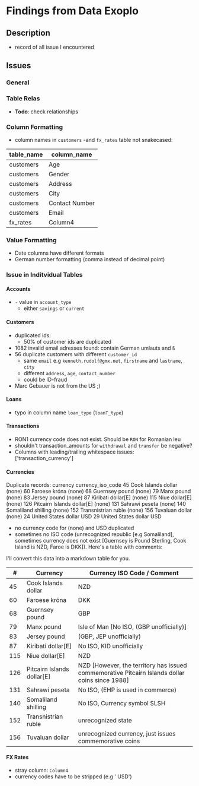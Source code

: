 # Findings from Data Exoplo

## Description

- record of all issue I encountered

## Issues
### General

### Table Relas

- __Todo__: check relationships

### Column Formatting

- column names in `customers` -and `fx_rates` table not snakecased:

| table_name | column_name    |
|------------|----------------|
| customers  | Age            |
| customers  | Gender         |
| customers  | Address        |
| customers  | City           |
| customers  | Contact Number |
| customers  | Email          |
| fx_rates   | Column4        |

### Value Formatting

- Date columns have different formats
- German number formatting (comma instead of decimal point)

### Issue in Inditvidual Tables

#### Accounts

- `-` value in `account_type`
    - either `savings` or `current`

#### Customers

- duplicated ids:
    - 50% of customer ids are duplicated
- 1082 invalid email adresses found: contain German umlauts and `ß`
- 56 duplicate customers with different `customer_id`
    - same `email` e.g `kenneth.rudolf@gmx.net`, `firstname` and `lastname`, `city`
    - different `address`, `age`, `contact_number`
    - could be ID-fraud
- Marc Gebauer is not from the US ;)

#### Loans

- typo in column name `loan_type` (`loanT_type`)


#### Transactions

- RON1 currency code does not exist. Should be `RON` for Romanian leu
- shouldn't transaction_amounts for `withdrawal` and `transfer` be negative?
- Columns with leading/trailing whitespace issues: ['transaction_currency']


#### Currencies

Duplicate records:
                       currency currency_iso_code
45          Cook Islands dollar            (none)
60                Faroese króna            (none)
68               Guernsey pound            (none)
79                   Manx pound            (none)
83                 Jersey pound            (none)
87           Kiribati dollar[E]            (none)
115              Niue dollar[E]            (none)
126  Pitcairn Islands dollar[E]            (none)
131              Sahrawi peseta            (none)
140         Somaliland shilling            (none)
152         Transnistrian ruble            (none)
156             Tuvaluan dollar            (none)
24         United States dollar               USD
29         United States dollar               USD

- no currency code for (none) and USD duplicated
- sometimes no ISO code (unrecognized republic [e.g Somaliland], sometimes currency does not exist [Guernsey is Pound Sterling, Cook Island is NZD, Faroe is DKK]). Here's a table with comments:

I'll convert this data into a markdown table for you.

| # | Currency | Currency ISO Code / Comment |
|---|----------|-------------------|
| 45 | Cook Islands dollar | NZD |
| 60 | Faroese króna | DKK |
| 68 | Guernsey pound | GBP |
| 79 | Manx pound | Isle of Man [No ISO, (GBP unofficially)] |
| 83 | Jersey pound | (GBP, JEP unofficially) |
| 87 | Kiribati dollar[E] | No ISO, KID unofficially |
| 115 | Niue dollar[E] | NZD |
| 126 | Pitcairn Islands dollar[E] | NZD [However, the territory has issued commemorative Pitcairn Islands dollar coins since 1988] |
| 131 | Sahrawi peseta | No ISO, (EHP is used in commerce) |
| 140 | Somaliland shilling | No ISO, Currency symbol SLSH |
| 152 | Transnistrian ruble |  unrecognized state|
| 156 | Tuvaluan dollar | unrecognized currency, just issues commemorative coins|

#### FX Rates

- stray column: `Column4`
- currency codes have to be stripped (e.g ' USD')









